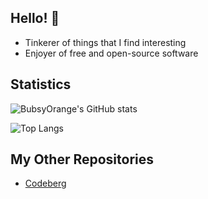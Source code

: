 ## Hello! :wave:

- Tinkerer of things that I find interesting
- Enjoyer of free and open-source software

## Statistics
![BubsyOrange's GitHub stats](https://github-readme-stats.vercel.app/api?username=BubsyOrange&theme=shadow_green&show_icons=true)

![Top Langs](https://github-readme-stats.vercel.app/api/top-langs/?username=BubsyOrange&theme=shadow_green&layout=compact)

## My Other Repositories
- [Codeberg](https://codeberg.org/BubsyOrange)
